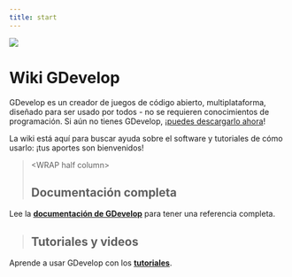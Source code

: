 ```yaml
---
title: start
---
```

![](/logocompleteeffecttranparent400x100.png)

# Wiki GDevelop

GDevelop es un creador de juegos de código abierto, multiplataforma, diseñado para ser usado por todos - no se requieren conocimientos de programación. Si aún no tienes GDevelop, ¡[puedes descargarlo ahora](https://gdevelop.io/download)!

La wiki está aquí para buscar ayuda sobre el software y tutoriales de cómo usarlo: ¡tus aportes son bienvenidos!

>  \<WRAP half column\>
>
> ## Documentación completa
>
Lee la **[documentación de GDevelop](/es/gdevelop/documentation)** para tener una referencia completa.

>
>
> ## Tutoriales y videos
>
Aprende a usar GDevelop con los **[tutoriales](/es/gdevelop/tutorials)**.
